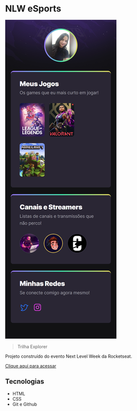 # NLW eSports 
![preview](./.github/preview.png)
> Trilha Explorer

Projeto construído do evento Next Level Week da Rocketseat.

[Clique aqui para 
acessar](https://santospatricia11.github.io/nlw-eSports-Explorer/)

## Tecnologias

- HTML
- CSS
- Git e Github

